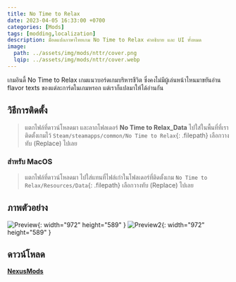 ```yaml
---
title: No Time to Relax
date: 2023-04-05 16:33:00 +0700
categories: [Mods]
tags: [modding,localization]
description: ม็อดแปลภาษาไทยเกม No Time to Relax คำอธิบาย และ UI ทั้งหมด
image:
  path: ../assets/img/mods/nttr/cover.png
  lqip: ../assets/img/mods/nttr/cover.webp
---
```


เกมอินดี้ No Time to Relax เกมแนวบอร์ดเกมบริหารชีวิต ซึ่งคงไม่มีผู้เล่นหน้าไหนมาขยันอ่าน flavor texts ของแต่ละการ์ดในเกมหรอก แต่เราก็แปลมาให้ได้อ่านกัน

## วิธีการติดตั้ง
> แตกไฟล์ที่ดาวน์โหลดมา และลากโฟลเดอร์
**No Time to Relax_Data** ไปใส่ในพื้นที่ที่เราติดตั้งเกมไว้ `Steam/steamapps/common/No Time to Relax`{: .filepath}
เลือกวางทับ (Replace) ไปเลย

### สำหรับ MacOS
> แตกไฟล์ที่ดาวน์โหลดมา ไปใส่แทนที่ไฟล์เก่าในโฟลเดอร์ที่ติดตั้งเกม
`No Time to Relax/Resources/Data`{: .filepath}
เลือกวางทับ (Replace) ไปเลย

## ภาพตัวอย่าง

![Preview](https://staticdelivery.nexusmods.com/mods/5131/images/1/1-1676076917-1005650428.jpeg){: width="972" height="589" }
![Preview2](https://staticdelivery.nexusmods.com/mods/5131/images/1/1-1676076918-15206083.jpeg){: width="972" height="589" }

## ดาวน์โหลด
[**NexusMods**](https://www.nexusmods.com/notimetorelax/mods/1)

